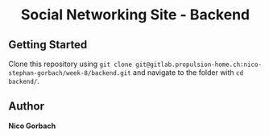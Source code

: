 <div align='center'>
<h1>Social Networking Site - Backend</h1>
</div>

## Getting Started

Clone this repository using `git clone git@gitlab.propulsion-home.ch:nico-stephan-gorbach/week-8/backend.git` and navigate to the folder with `cd backend/`.

## Author

**Nico Gorbach**
